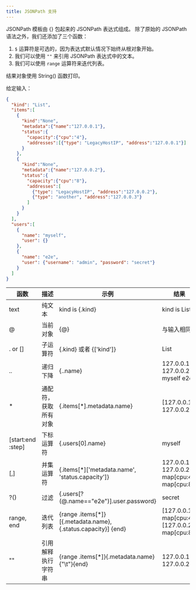 ```yaml
---
title: JSONPath 支持
---
```




JSONPath 模板由 {} 包起来的 JSONPath 表达式组成。
除了原始的 JSONPath 语法之外，我们还添加了三个函数：



1. `$` 运算符是可选的，因为表达式默认情况下始终从根对象开始。
2. 我们可以使用 `""` 来引用 JSONPath 表达式中的文本。
3. 我们可以使用 `range` 运算符来迭代列表。

结果对象使用 String() 函数打印。

给定输入：

```json
{
  "kind": "List",
  "items":[
    {
      "kind":"None",
      "metadata":{"name":"127.0.0.1"},
      "status":{
        "capacity":{"cpu":"4"},
        "addresses":[{"type": "LegacyHostIP", "address":"127.0.0.1"}]
      }
    },
    {
      "kind":"None",
      "metadata":{"name":"127.0.0.2"},
      "status":{
        "capacity":{"cpu":"8"},
        "addresses":[
          {"type": "LegacyHostIP", "address":"127.0.0.2"},
          {"type": "another", "address":"127.0.0.3"}
        ]
      }
    }
  ],
  "users":[
    {
      "name": "myself",
      "user": {}
    },
    {
      "name": "e2e",
      "user": {"username": "admin", "password": "secret"}
    }
  ]
}
```

| 函数                | 描述         | 示例                                       | 结果                                       |
| ----------------- | ---------- | ---------------------------------------- | ---------------------------------------- |
| text              | 纯文本        | kind is {.kind}                          | kind is List                             |
| @                 | 当前对象       | {@}                                      | 与输入相同                                    |
| . or []           | 子运算符       | {.kind} 或者 {['kind']}                    | List                                     |
| ..                | 递归下降       | {..name}                                 | 127.0.0.1 127.0.0.2 myself e2e           |
| *                 | 通配符，获取所有对象 | {.items[*].metadata.name}                | [127.0.0.1 127.0.0.2]                    |
| [start:end :step] | 下标运算符      | {.users[0].name}                         | myself                                   |
| [,]               | 并集运算符      | {.items[*]['metadata.name', 'status.capacity']} | 127.0.0.1 127.0.0.2 map[cpu:4] map[cpu:8] |
| ?()               | 过滤         | {.users[?(@.name=="e2e")].user.password} | secret                                   |
| range, end        | 迭代列表       | {range .items[*]}[{.metadata.name}, {.status.capacity}] {end} | [127.0.0.1, map[cpu:4]] [127.0.0.2, map[cpu:8]] |
| ""                | 引用解释执行字符串  | {range .items[*]}{.metadata.name}{"\t"}{end} | 127.0.0.1    127.0.0.2                   |